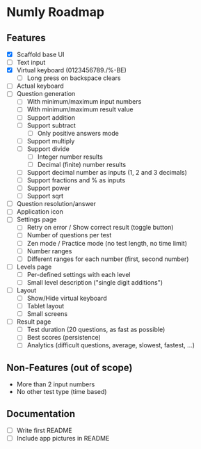 # Numly Roadmap

## Features

- [X] Scaffold base UI
- [ ] Text input
- [X] Virtual keyboard (0123456789./%-BE)
    - [ ] Long press on backspace clears
- [ ] Actual keyboard
- [ ] Question generation
    - [ ] With minimum/maximum input numbers
    - [ ] With minimum/maximum result value
    - [ ] Support addition
    - [ ] Support subtract
        - [ ] Only positive answers mode
    - [ ] Support multiply
    - [ ] Support divide
        - [ ] Integer number results
        - [ ] Decimal (finite) number results
    - [ ] Support decimal number as inputs (1, 2 and 3 decimals)
    - [ ] Support fractions and % as inputs
    - [ ] Support power
    - [ ] Support sqrt
- [ ] Question resolution/answer
- [ ] Application icon
- [ ] Settings page
    - [ ] Retry on error / Show correct result (toggle button)
    - [ ] Number of questions per test
    - [ ] Zen mode / Practice mode (no test length, no time limit)
    - [ ] Number ranges
    - [ ] Different ranges for each number (first, second number)
- [ ] Levels page
    - [ ] Per-defined settings with each level
    - [ ] Small level description ("single digit additions")
- [ ] Layout
    - [ ] Show/Hide virtual keyboard
    - [ ] Tablet layout
    - [ ] Small screens
- [ ] Result page
    - [ ] Test duration (20 questions, as fast as possible)
    - [ ] Best scores (persistence)
    - [ ] Analytics (difficult questions, average, slowest, fastest, ...)

## Non-Features (out of scope)

- More than 2 input numbers
- No other test type (time based)

## Documentation

- [ ] Write first README
- [ ] Include app pictures in README
